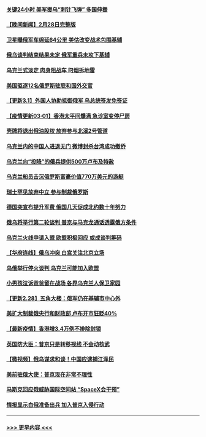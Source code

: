 #### [关键24小时 美军援乌“刺针飞弹” 多国伸援](../pages/prog202/a103360435.md?t=03011150) 
#### [【晚间新闻】2月28日完整版](../pages/prog202/a103360726.md?t=03011150) 
#### [卫星曝俄军车绵延64公里 美估改变战术包围基辅](../pages/prog202/a103360700.md?t=03011150) 
#### [俄乌谈判结束结果未定 俄军重兵未攻下基辅](../pages/prog202/a103360578.md?t=03011150) 
#### [乌克兰式淡定 肉身阻战车 叼烟拆地雷](../pages/prog202/a103360485.md?t=03011150) 
#### [美国驱逐12名俄罗斯驻联和国外交官](../pages/prog202/a103360628.md?t=03011150) 
#### [【更新3.1】外国人协助抵御俄军 乌总统签发免签证](../pages/prog202/a103360573.md?t=03011150) 
#### [【疫情更新03·01】香港太平间爆满 急诊室变停尸房](../pages/prog202/a103360523.md?t=03011150) 
#### [壳牌将退出俄油股权 放弃参与北溪2号管道](../pages/prog202/a103360410.md?t=03011150) 
#### [乌克兰内的中国人进退无门 微博封杀台湾成功撤侨](../pages/prog202/a103360412.md?t=03011150) 
#### [乌克兰向“投降”的俄兵提供500万卢布及特赦](../pages/prog202/a103360356.md?t=03011150) 
#### [乌克兰船员击沉俄罗斯富豪价值770万美元的游艇](../pages/prog202/a103360402.md?t=03011150) 
#### [瑞士罕见放弃中立 参与制裁俄罗斯](../pages/prog202/a103360396.md?t=03011150) 
#### [德国突宣布提升军费 俄国几天促成北约数十年努力](../pages/prog202/a103360357.md?t=03011150) 
#### [俄乌将举行第二轮谈判 普京与马克龙通话透露俄方条件](../pages/prog202/a103360233.md?t=03011150) 
#### [乌克兰火线申请入盟 欧盟积极回应 或成谈判筹码](../pages/prog202/a103360127.md?t=03011150) 
#### [【华府连线】俄乌冲突 白宫关注北京立场](../pages/prog202/a103360205.md?t=03011150) 
#### [乌俄举行停火谈判 乌克兰可能加入欧盟](../pages/prog202/a103360191.md?t=03011150) 
#### [小男孩泣诉爸爸留在战场 各界乌克兰人保卫家园](../pages/prog202/a103360157.md?t=03011150) 
#### [【更新2.28】五角大楼：俄军仍在基辅市中心外](../pages/prog202/a103359839.md?t=03011150) 
#### [美扩大制裁俄央行和财政部 卢布开市狂贬40%](../pages/prog202/a103360058.md?t=03011150) 
#### [【最新疫情】香港增3.4万例不排除封锁](../pages/prog202/a103360139.md?t=03011150) 
#### [英国防大臣：普京只是转移视线 不会动核武](../pages/prog202/a103360109.md?t=03011150) 
#### [【微视频】俄乌谋求和谈！中国应逮捕江泽民](../pages/prog202/a103360065.md?t=03011150) 
#### [美前驻俄大使：普京现在非常不理性](../pages/prog202/a103359959.md?t=03011150) 
#### [马斯克回应俄威胁国际空间站 “SpaceX会干预”](../pages/prog202/a103359964.md?t=03011150) 
#### [情报显示白俄准备出兵 加入普京入侵行动](../pages/prog202/a103359955.md?t=03011150) 

----
#### [ >>> 更早内容 <<< ](../indexes/prog202-earlier.md)
